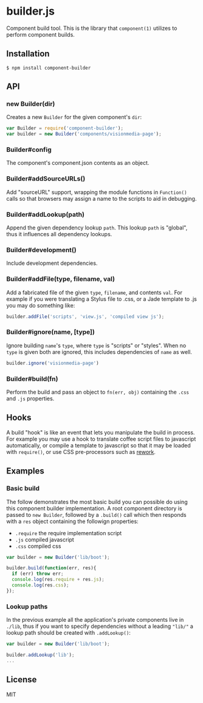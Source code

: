 # builder.js

  Component build tool. This is the library that `component(1)` utilizes
  to perform component builds.

## Installation

    $ npm install component-builder

## API

### new Builder(dir)

  Creates a new `Builder` for the given component's `dir`:

```js
var Builder = require('component-builder');
var builder = new Builder('components/visionmedia-page');
```

### Builder#config

  The component's component.json contents as an object.

### Builder#addSourceURLs()

  Add "sourceURL" support, wrapping the module functions
  in `Function()` calls so that browsers may assign a
  name to the scripts to aid in debugging.

### Builder#addLookup(path)

  Append the given dependency lookup `path`. This lookup `path` is
  "global", thus it influences all dependency lookups.

### Builder#development()

  Include development dependencies.

### Builder#addFile(type, filename, val)

  Add a fabricated file of the given `type`, `filename`,
  and contents `val`. For example if you were translating
  a Stylus file to .css, or a Jade template to .js you may
  do something like:

```js
builder.addFile('scripts', 'view.js', 'compiled view js');
```

### Builder#ignore(name, [type])

  Ignore building `name`'s `type`, where `type` is "scripts" or "styles". When
  no `type` is given both are ignored, this includes dependencies of `name` as well.

```js
builder.ignore('visionmedia-page')
```

### Builder#build(fn)

  Perform the build and pass an object to `fn(err, obj)` containing
  the `.css` and `.js` properties.

## Hooks

  A build "hook" is like an event that lets you manipulate the build in process. For
  example you may use a hook to translate coffee script files to javascript automatically,
  or compile a template to javascript so that it may be loaded with `require()`, or use
  CSS pre-processors such as [rework](github.com/visionmedia/rework).

## Examples

### Basic build

  The follow demonstrates the most basic build you can possible do using
  this component builder implementation. A root component directory is
  passed to `new Builder`, followed by a `.build()` call which then responds
  with a `res` object containing the followign properties:

  - `.require` the require implementation script
  - `.js` compiled javascript
  - `.css` compiled css

```js
var builder = new Builder('lib/boot');

builder.build(function(err, res){
  if (err) throw err;
  console.log(res.require + res.js);
  console.log(res.css);
});
```

### Lookup paths

  In the previous example all the application's private components live in `./lib`,
  thus if you want to specify dependencies without a leading `"lib/"` a lookup path
  should be created with `.addLookup()`:

```js
var builder = new Builder('lib/boot');

builder.addLookup('lib');
...
```

## License

  MIT
